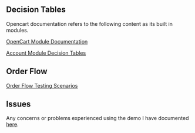 ## Decision Tables

Opencart documentation refers to the following content as its built in modules.

[OpenCart Module Documentation](http://docs.opencart.com/en-gb/extension/module/)

[Account Module Decision Tables](https://github.com/seth-rah/OC-HA/blob/main/account.md)

## Order Flow

[Order Flow Testing Scenarios](https://github.com/seth-rah/OC-HA/blob/main/orderflow.md)

## Issues

Any concerns or problems experienced using the demo I have documented [here](https://github.com/seth-rah/OC-HA/blob/main/issues.md).